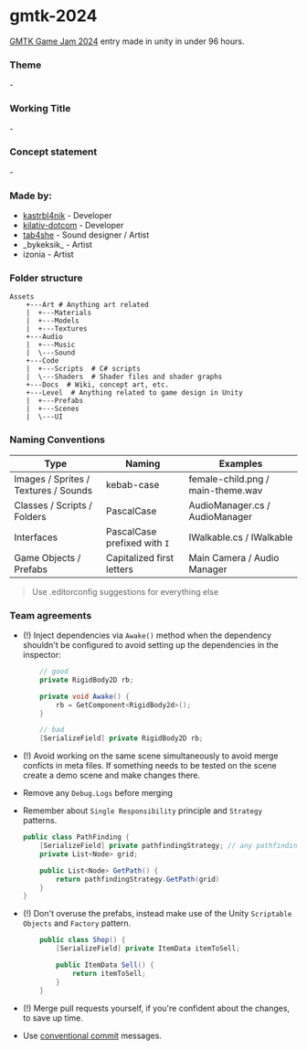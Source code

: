 # gmtk-2024

[GMTK Game Jam 2024](https://itch.io/jam/gmtk-2024) entry made in unity in under 96 hours.

### Theme
 \-

### Working Title
 \-

### Concept statement
 \-

### Made by:

- [kastrbl4nik](https://github.com/kastrbl4nik) - Developer
- [kilativ-dotcom](https://github.com/kilativ-dotcom) - Developer
- [tab4she](https://github.com/tab4she) - Sound designer / Artist
- \_bykeksik\_ - Artist
- izonia - Artist

### Folder structure

```
Assets
    +---Art # Anything art related
    |  +---Materials
    |  +---Models
    |  +---Textures
    +---Audio
    |  +---Music
    |  \---Sound
    +---Code
    |  +---Scripts  # C# scripts
    |  \---Shaders  # Shader files and shader graphs
    +---Docs  # Wiki, concept art, etc.
    +---Level  # Anything related to game design in Unity
    |  +---Prefabs
    |  +---Scenes
    |  \---UI
```

### Naming Conventions

| Type                                 | Naming                       | Examples                          |
| ------------------------------------ | ---------------------------- | --------------------------------- |
| Images / Sprites / Textures / Sounds | kebab-case                   | female-child.png / main-theme.wav |
| Classes / Scripts / Folders          | PascalCase                   | AudioManager.cs / AudioManager    |
| Interfaces                           | PascalCase prefixed with `I` | IWalkable.cs / IWalkable          |
| Game Objects / Prefabs               | Capitalized first letters    | Main Camera / Audio Manager       |

> Use .editorconfig suggestions for everything else

### Team agreements

- (!) Inject dependencies via `Awake()` method when the dependency shouldn't be configured to avoid setting up the dependencies in the inspector:

    ```csharp
        // good
        private RigidBody2D rb;

        private void Awake() {
            rb = GetComponent<RigidBody2d>();
        }
    ```

    ```csharp
        // bad
        [SerializeField] private RigidBody2D rb;
    ```

- (!) Avoid working on the same scene simultaneously to avoid merge conficts in meta files. If something needs to be tested on the scene create a demo scene and make changes there.

- Remove any `Debug.Logs` before merging

- Remember about `Single Responsibility` principle and `Strategy` patterns.
    ```csharp
    public class PathFinding {
        [SerializeField] private pathfindingStrategy; // any pathfinding algorithm can be put here
        private List<Node> grid;

        public List<Node> GetPath() {
            return pathfindingStrategy.GetPath(grid)
        }
    }
    ```

- (!) Don't overuse the prefabs, instead make use of the Unity `Scriptable Objects` and `Factory` pattern. 
    ```csharp
        public class Shop() {
            [SerializeField] private ItemData itemToSell;

            public ItemData Sell() {
                return itemToSell;
            }
        }
    ```

- (!) Merge pull requests yourself, if you're confident about the changes, to save up time.

- Use [conventional commit](https://www.conventionalcommits.org/en/v1.0.0/) messages.
